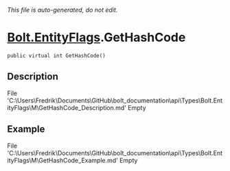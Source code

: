 *This file is auto-generated, do not edit.*

# [Bolt.EntityFlags](Types/Bolt.EntityFlags.md).GetHashCode
`public virtual int GetHashCode()`
## Description
File 'C:\Users\Fredrik\Documents\GitHub\bolt_documentation\api\Types\Bolt.EntityFlags\M\GetHashCode_Description.md' Empty
## Example
File 'C:\Users\Fredrik\Documents\GitHub\bolt_documentation\api\Types\Bolt.EntityFlags\M\GetHashCode_Example.md' Empty
